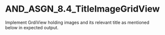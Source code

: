 # AND_ASGN_8.4_TitleImageGridView

Implement GrdiView holding images and its relevant title as mentioned below in expected
output.
